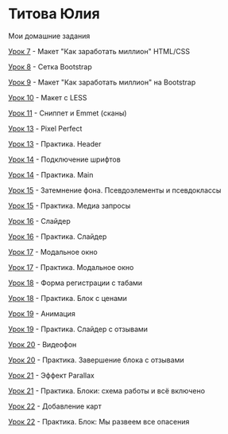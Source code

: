 # Титова Юлия
Мои домашние задания

[Урок 7](https://juliatitova.github.io/lesson_7/) - Макет "Как заработать миллион" HTML/CSS


[Урок 8](https://juliatitova.github.io/lesson_8/) - Сетка Bootstrap


[Урок 9](https://juliatitova.github.io/lesson_9/) - Макет "Как заработать миллион" на Bootstrap


[Урок 10](https://juliatitova.github.io/lesson_10/) - Макет с LESS 


[Урок 11](https://juliatitova.github.io/lesson_11/) - Сниппет и Emmet (сканы)


[Урок 13](https://juliatitova.github.io/lesson_13/) - Pixel Perfect


[Урок 13](https://juliatitova.github.io/lesson_13_practice/src/) - Практика. Header


[Урок 14](https://juliatitova.github.io/lesson_14/) - Подключение шрифтов


[Урок 14](https://juliatitova.github.io/lesson_14_practice/) - Практика. Main


[Урок 15](https://juliatitova.github.io/lesson_15/) - Затемнение фона. Псевдоэлементы и псевдоклассы


[Урок 15](https://juliatitova.github.io/lesson_15_practice/) - Практика. Медиа запросы


[Урок 16](https://juliatitova.github.io/lesson_16/) - Слайдер


[Урок 16](https://juliatitova.github.io/lesson_16_practice/) - Практика. Слайдер


[Урок 17](https://juliatitova.github.io/github/lesson_17/) - Модальное окно


[Урок 17](https://juliatitova.github.io/lesson_17_practice/) - Практика. Модальное окно


[Урок 18](https://juliatitova.github.io/lesson_18/) - Форма регистрации с табами


[Урок 18](https://juliatitova.github.io/lesson_18_practice/) - Практика. Блок с ценами


[Урок 19](https://juliatitova.github.io/lesson_19/) - Анимация


[Урок 19](https://juliatitova.github.io/lesson_19_practice/) - Практика. Слайдер с отзывами


[Урок 20](https://juliatitova.github.io/lesson_20/) - Видеофон


[Урок 20](https://juliatitova.github.io/lesson_20_practice/lesson_20_practice/) - Практика. Завершение блока с отзывами


[Урок 21](https://juliatitova.github.io/lesson_21/) - Эффект Parallax


[Урок 21](https://juliatitova.github.io/lesson_21_practice/) - Практика. Блоки: схема работы и всё включено


[Урок 22](https://juliatitova.github.io/lesson_22/) - Добавление карт


[Урок 22](https://juliatitova.github.io/lesson_22_practice/) - Практика. Блок: Мы развеем все опасения
